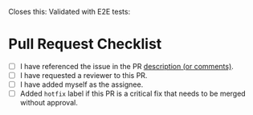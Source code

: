 Closes this: 
Validated with E2E tests: 

<!-- Provide a clear summary of the changes made. -->

# Pull Request Checklist
- [ ] I have referenced the issue in the PR [description (or comments)](https://docs.github.com/en/issues/tracking-your-work-with-issues/using-issues/linking-a-pull-request-to-an-issue#linking-a-pull-request-to-an-issue-using-a-keyword).
- [ ] I have requested a reviewer to this PR.
- [ ] I have added myself as the assignee.
- [ ] Added `hotfix` label if this PR is a critical fix that needs to be merged without approval.

